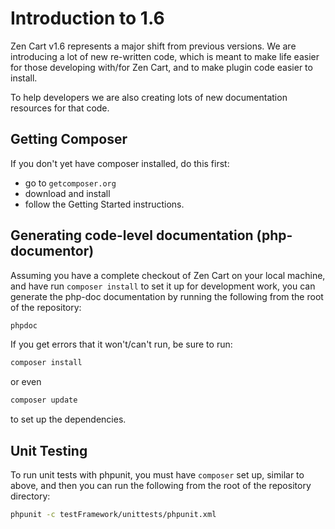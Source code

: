 Introduction to 1.6
===================

Zen Cart v1.6 represents a major shift from previous versions. We are introducing a lot of new re-written code,
which is meant to make life easier for those developing with/for Zen Cart, and to make plugin code easier to install. 

To help developers we are also creating lots of new documentation resources for that code.

## Getting Composer 
If you don't yet have composer installed, do this first: 
 * go to `getcomposer.org`
 * download and install 
 * follow the Getting Started instructions. 

## Generating code-level documentation (php-documentor)

Assuming you have a complete checkout of Zen Cart on your local machine, and have run `composer install` to set it up for development work, you can generate the php-doc documentation by running the following from the root of the repository:

```sh
phpdoc
``` 

If you get errors that it won't/can't run, be sure to run:

```sh
composer install
```
or even
```sh
composer update
```
to set up the dependencies.


## Unit Testing

To run unit tests with phpunit, you must have `composer` set up, similar to above, and then you can run the following from the root of the repository directory:

```sh
phpunit -c testFramework/unittests/phpunit.xml
```

